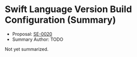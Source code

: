 # Swift Language Version Build Configuration (Summary)

* Proposal: [SE-0020](https://github.com/apple/swift-evolution/blob/main/proposals/0020-if-swift-version.md)
* Summary Author: TODO

Not yet summarized.

